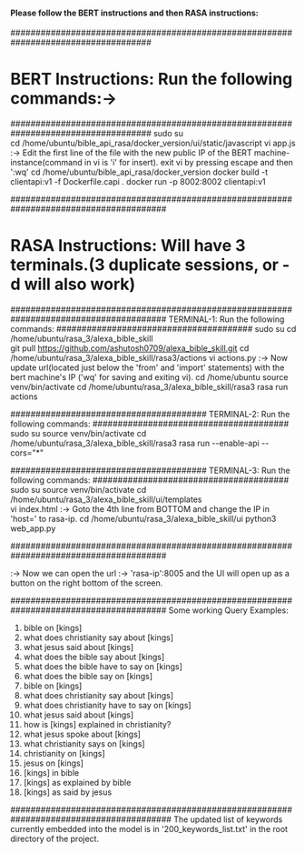 #### Please follow the BERT instructions and then RASA instructions:


####################################################################################
# BERT Instructions: Run the following commands:->
####################################################################################
sudo su  
cd /home/ubuntu/bible_api_rasa/docker_version/ui/static/javascript
vi app.js :-> Edit the first line of the file with the new public IP of the BERT machine-instance(command in vi is 'i' for insert).               exit vi by pressing escape and then ':wq' 
cd /home/ubuntu/bible_api_rasa/docker_version
docker build -t clientapi:v1 -f Dockerfile.capi .
docker run -p 8002:8002 clientapi:v1



#######################################################################################
# RASA Instructions: Will have 3 terminals.(3 duplicate sessions, or -d will also work)
#######################################################################################
TERMINAL-1: Run the following commands:
#######################################
sudo su
cd /home/ubuntu/rasa_3/alexa_bible_skill  
git pull  https://github.com/ashutosh0709/alexa_bible_skill.git
cd /home/ubuntu/rasa_3/alexa_bible_skill/rasa3/actions
vi actions.py  :-> Now update url(located just below the 'from' and 'import' statements) with the bert machine's IP ('wq' for saving                    and exiting vi).
cd /home/ubuntu 
source venv/bin/activate
cd /home/ubuntu/rasa_3/alexa_bible_skill/rasa3 
rasa run actions


#######################################
TERMINAL-2: Run the following commands:
#######################################
sudo su
source venv/bin/activate
cd /home/ubuntu/rasa_3/alexa_bible_skill/rasa3 
rasa run --enable-api --cors="*" 


#######################################
TERMINAL-3: Run the following commands:
#######################################
sudo su
source venv/bin/activate
cd /home/ubuntu/rasa_3/alexa_bible_skill/ui/templates  
vi index.html  :-> Goto the 4th line from BOTTOM and change the IP in 'host=' to rasa-ip.
cd /home/ubuntu/rasa_3/alexa_bible_skill/ui 
python3 web_app.py


#######################################################################################

:-> Now we can open the url :-> 'rasa-ip':8005 and the UI will open up as a button on the right bottom of the screen.

#######################################################################################
Some working Query Examples: 

01. bible on [kings]
02. what does christianity say about [kings]
03. what jesus said about [kings]
04. what does the bible say about [kings]
05. what does the bible have to say on [kings]
06. what does the bible say on [kings]
07. bible on [kings]
08. what does christianity say about [kings]
09. what does christianity have to say on [kings]
10. what jesus said about [kings]
11. how is [kings] explained in christianity?
12. what jesus spoke about [kings]
13. what christianity says on [kings]
14. christianity on [kings]
15. jesus on [kings]
16. [kings] in bible
17. [kings] as explained by bible
18. [kings] as said by jesus

########################################################################################
The updated list of keywords currently embedded into the model is in '200_keywords_list.txt' in the root directory of the project.
